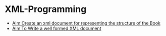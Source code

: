 # XML-Programming
- [Aim:Create an xml document for representing the structure of the Book](https://github.com/neerajsingh116/XML-Programming/blob/master/Lab1_Book_Structure)
- [Aim:To Write a  well formed XML document](https://github.com/neerajsingh116/XML-Programming/blob/master/Lab2_Well_Formed_Document)

